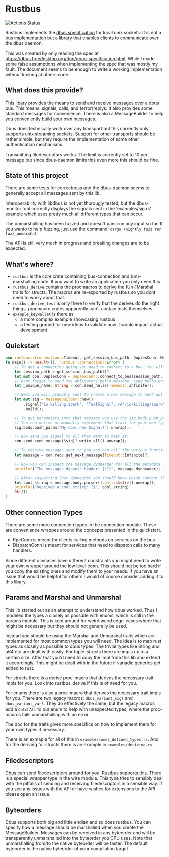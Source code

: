# Rustbus
[![Actions Status](https://github.com/KillingSpark/rustbus/workflows/CI/badge.svg)](https://github.com/KillingSpark/rustbus/actions?query=workflow%3A"CI")

Rustbus implements the [dbus specification](https://dbus.freedesktop.org/doc/dbus-specification.html) for local unix sockets. It is not a bus implementation but a library
that enables clients to communicate over the dbus daemon.

This was created by only reading the spec at https://dbus.freedesktop.org/doc/dbus-specification.html. While I made some false assumptions when implementing the 
spec that was mostly my fault. The document seems to be enough to write a working implementation without looking at others code. 

## What does this provide?
This libary provides the means to send and receive messages over a dbus bus. This means: signals, calls, and (error)replys. It also provides some standard messages
for convenience. There is also a MessageBuilder to help you conveniently build your own messages.

Dbus does technically work over any transport but this currently only supports unix streaming sockets. Support for other transports should be rather simple, but 
they require the implementation of some other authentication mechanisms.

Transmitting filedescriptors works. The limit is currently set to 10 per message but since dbus-daemon limits this even more this should be fine.

## State of this project
There are some tests for correctness and the dbus-daemon seems to generally accept all messages sent by this lib. 

Interoperability with libdbus is not yet thorougly tested, but the dbus-monitor tool correctly displays the signals sent in the 'examples/sig.rs' 
example which uses pretty much all different types that can occur.

The unmarshalling has been fuzzed and doesn't panic on any input so far. If you wanto to help fuzzing, just use the command: `cargo +nightly fuzz run fuzz_unmarshal` 

The API is still very much in progress and breaking changes are to be expected.

## What's where?
* `rustbus` is the core crate containing bus-connection and (un)-marshalling code. If you want to write an application you only need this.
* `rustbus_derive` contains the procmacros to derive the (Un-)Marshal traits for structs. The macros are re-exported by rustbus so you dont need to worry about that.
* `rustbus_derive_test` is only there to verify that the derives do the right things. procmacro crates apparently can't contain tests themselves.
* `example_keywallet` is there as
    * a more complex example showcasing rustbus
    * a testing ground for new ideas to validate how it would impact actual development


## Quickstart
```rust
use rustbus::{connection::Timeout, get_session_bus_path, DuplexConn, MessageBuilder};
fn main() -> Result<(), rustbus::connection::Error> {
    // To get a connection going you need to connect to a bus. You will likely use either the session or the system bus.
    let session_path = get_session_bus_path()?;
    let mut con: DuplexConn = DuplexConn::connect_to_bus(session_path, true)?;
    // Dont forget to send the obligatory hello message. send_hello wraps the call and parses the response for convenience.
    let _unique_name: String = con.send_hello(Timeout::Infinite)?;

    // Next you will probably want to create a new message to send out to the world
    let mut sig = MessageBuilder::new()
        .signal("io.killing.spark", "TestSignal", r#"/io/killing/spark"#)
        .build();

    // To put parameters into that message you use the sig.body.push_param functions. These accept anything that can be marshalled into a dbus parameter
    // You can derive or manually implement that trait for your own types if you need that.
    sig.body.push_param("My cool new Signal!").unwrap();

    // Now send you signal to all that want to hear it!
    con.send.send_message(&sig)?.write_all().unwrap();

    // To receive messages sent to you you can call the various functions on the RecvConn. The simplest is this:
    let message = con.recv.get_next_message(Timeout::Infinite)?;

    // Now you can inspect the message.dynheader for all the metadata on the message
    println!("The messages dynamic header: {:?}", message.dynheader);

    // After inspecting that dynheader you should know which content the message should contain
    let cool_string = message.body.parser().get::<&str>().unwrap();
    println!("Received a cool string: {}", cool_string);
    Ok(())
}
```

 ## Other connection Types
 There are some more connection types in the connection module. These are convenience wrappes around the concepts presented in the quickstart.
 * RpcConn is meant for clients calling methods on services on the bus
 * DispatchConn is meant for services that need to dispatch calls to many handlers.

 Since different usecases have different constraints you might need to write your own wrapper around the low level conn. This should not be too hard
 if you copy the existing ones and modify them to your needs. If you have an issue that would be helpful for others I would of course consider adding
 it to this libary.

 ## Params and Marshal and Unmarshal
 This lib started out as an attempt to understand how dbus worked. Thus I modeled the types a closely as possible with enums, which is still in the params module.
 This is kept around for weird weird edge-cases where that might be necessary but they should not generally be used.

 Instead you should be using the Marshal and Unmarshal traits which are implemented for most common types you will need. The idea is to map rust types
 as closely as possible to dbus types. The trivial types like String and u64 etc are dealt with easily. For tuple-structs there are impls up to a
 certain size. After that you'd need to copy the impl from this lib and extend it accordingly. This might be dealt with in the future if variadic generics get
 added to rust.

 For structs there is a derive proc-macro that derives the necessary trait impls for you. Look into rustbus_derive if this is of need for you.

 For enums there is also a proc-macro that derives the necessary trait impls for you. There are two legacy macros: `dbus_variant_sig!` and `dbus_variant_var!`.
 They do effectively the same, but the legacy macros add a `CatchAll` to our enum to help with unexpected types, where the proc-macros fails unmarshalling with an error.

 The doc for the traits gives more specifics on how to implement them for your own types if necessary.

 There is an exmaple for all of this in `examples/user_defined_types.rs`.
 And for the deriving for structs there is an example in `examples/deriving.rs`

 ## Filedescriptors
 Dbus can send filedescriptors around for you. Rustbus supports this. There is a special wrapper type in the wire module. This type tries to sensibly deal with
 the pitfalls of sending and receiving filedescriptors in a sensible way. If you see any issues with the API or have wishes for extensions to the API please
 open an issue.

 ## Byteorders
 Dbus supports both big and little endian and so does rustbus. You can specify how a message should be marshalled when you create the MessageBuilder. Messages
 can be received in any byteorder and will be transparently unmarshalled into the byteorder you CPU uses. Note that unmarshalling from/to the native byteorder will
 be faster. The default byteorder is the native byteorder of your compilation target.
